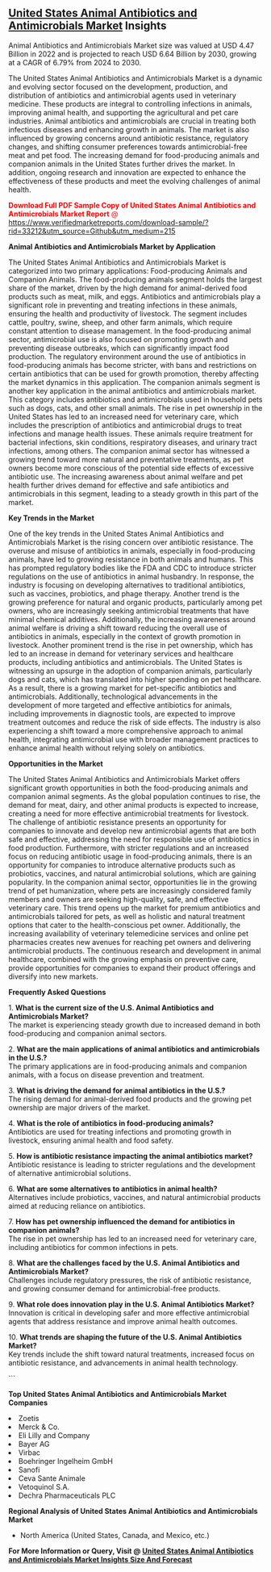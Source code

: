 <h2><a href="https://www.verifiedmarketreports.com/download-sample/?rid=33212&amp;utm_source=Github&amp;utm_medium=215" target="_blank">United States Animal Antibiotics and Antimicrobials Market</a> Insights</h2><p>Animal Antibiotics and Antimicrobials Market size was valued at USD 4.47 Billion in 2022 and is projected to reach USD 6.64 Billion by 2030, growing at a CAGR of 6.79% from 2024 to 2030.</p><p> <p>The United States Animal Antibiotics and Antimicrobials Market is a dynamic and evolving sector focused on the development, production, and distribution of antibiotics and antimicrobial agents used in veterinary medicine. These products are integral to controlling infections in animals, improving animal health, and supporting the agricultural and pet care industries. Animal antibiotics and antimicrobials are crucial in treating both infectious diseases and enhancing growth in animals. The market is also influenced by growing concerns around antibiotic resistance, regulatory changes, and shifting consumer preferences towards antimicrobial-free meat and pet food. The increasing demand for food-producing animals and companion animals in the United States further drives the market. In addition, ongoing research and innovation are expected to enhance the effectiveness of these products and meet the evolving challenges of animal health. <p><span class=""><span style="color: #ff0000;"><strong>Download Full PDF Sample Copy of United States Animal Antibiotics and Antimicrobials Market Report</strong> @ </span><a href="https://www.verifiedmarketreports.com/download-sample/?rid=33212&amp;utm_source=Github&amp;utm_medium=215" target="_blank">https://www.verifiedmarketreports.com/download-sample/?rid=33212&amp;utm_source=Github&amp;utm_medium=215</a></span></p></p> <p><strong>Animal Antibiotics and Antimicrobials Market by Application</strong></p> <p>The United States Animal Antibiotics and Antimicrobials Market is categorized into two primary applications: Food-producing Animals and Companion Animals. The food-producing animals segment holds the largest share of the market, driven by the high demand for animal-derived food products such as meat, milk, and eggs. Antibiotics and antimicrobials play a significant role in preventing and treating infections in these animals, ensuring the health and productivity of livestock. The segment includes cattle, poultry, swine, sheep, and other farm animals, which require constant attention to disease management. In the food-producing animal sector, antimicrobial use is also focused on promoting growth and preventing disease outbreaks, which can significantly impact food production. The regulatory environment around the use of antibiotics in food-producing animals has become stricter, with bans and restrictions on certain antibiotics that can be used for growth promotion, thereby affecting the market dynamics in this application. The companion animals segment is another key application in the animal antibiotics and antimicrobials market. This category includes antibiotics and antimicrobials used in household pets such as dogs, cats, and other small animals. The rise in pet ownership in the United States has led to an increased need for veterinary care, which includes the prescription of antibiotics and antimicrobial drugs to treat infections and manage health issues. These animals require treatment for bacterial infections, skin conditions, respiratory diseases, and urinary tract infections, among others. The companion animal sector has witnessed a growing trend toward more natural and preventative treatments, as pet owners become more conscious of the potential side effects of excessive antibiotic use. The increasing awareness about animal welfare and pet health further drives demand for effective and safe antibiotics and antimicrobials in this segment, leading to a steady growth in this part of the market.</p> <p><strong>Key Trends in the Market</strong></p> <p>One of the key trends in the United States Animal Antibiotics and Antimicrobials Market is the rising concern over antibiotic resistance. The overuse and misuse of antibiotics in animals, especially in food-producing animals, have led to growing resistance in both animals and humans. This has prompted regulatory bodies like the FDA and CDC to introduce stricter regulations on the use of antibiotics in animal husbandry. In response, the industry is focusing on developing alternatives to traditional antibiotics, such as vaccines, probiotics, and phage therapy. Another trend is the growing preference for natural and organic products, particularly among pet owners, who are increasingly seeking antimicrobial treatments that have minimal chemical additives. Additionally, the increasing awareness around animal welfare is driving a shift toward reducing the overall use of antibiotics in animals, especially in the context of growth promotion in livestock. Another prominent trend is the rise in pet ownership, which has led to an increase in demand for veterinary services and healthcare products, including antibiotics and antimicrobials. The United States is witnessing an upsurge in the adoption of companion animals, particularly dogs and cats, which has translated into higher spending on pet healthcare. As a result, there is a growing market for pet-specific antibiotics and antimicrobials. Additionally, technological advancements in the development of more targeted and effective antibiotics for animals, including improvements in diagnostic tools, are expected to improve treatment outcomes and reduce the risk of side effects. The industry is also experiencing a shift toward a more comprehensive approach to animal health, integrating antimicrobial use with broader management practices to enhance animal health without relying solely on antibiotics.</p> <p><strong>Opportunities in the Market</strong></p> <p>The United States Animal Antibiotics and Antimicrobials Market offers significant growth opportunities in both the food-producing animals and companion animal segments. As the global population continues to rise, the demand for meat, dairy, and other animal products is expected to increase, creating a need for more effective antimicrobial treatments for livestock. The challenge of antibiotic resistance presents an opportunity for companies to innovate and develop new antimicrobial agents that are both safe and effective, addressing the need for responsible use of antibiotics in food production. Furthermore, with stricter regulations and an increased focus on reducing antibiotic usage in food-producing animals, there is an opportunity for companies to introduce alternative products such as probiotics, vaccines, and natural antimicrobial solutions, which are gaining popularity. In the companion animal sector, opportunities lie in the growing trend of pet humanization, where pets are increasingly considered family members and owners are seeking high-quality, safe, and effective veterinary care. This trend opens up the market for premium antibiotics and antimicrobials tailored for pets, as well as holistic and natural treatment options that cater to the health-conscious pet owner. Additionally, the increasing availability of veterinary telemedicine services and online pet pharmacies creates new avenues for reaching pet owners and delivering antimicrobial products. The continuous research and development in animal healthcare, combined with the growing emphasis on preventive care, provide opportunities for companies to expand their product offerings and diversify into new markets.</p> <p><strong>Frequently Asked Questions</strong></p> <p>1. <strong>What is the current size of the U.S. Animal Antibiotics and Antimicrobials Market?</strong><br/>The market is experiencing steady growth due to increased demand in both food-producing and companion animal sectors.</p> <p>2. <strong>What are the main applications of animal antibiotics and antimicrobials in the U.S.?</strong><br/>The primary applications are in food-producing animals and companion animals, with a focus on disease prevention and treatment.</p> <p>3. <strong>What is driving the demand for animal antibiotics in the U.S.?</strong><br/>The rising demand for animal-derived food products and the growing pet ownership are major drivers of the market.</p> <p>4. <strong>What is the role of antibiotics in food-producing animals?</strong><br/>Antibiotics are used for treating infections and promoting growth in livestock, ensuring animal health and food safety.</p> <p>5. <strong>How is antibiotic resistance impacting the animal antibiotics market?</strong><br/>Antibiotic resistance is leading to stricter regulations and the development of alternative antimicrobial solutions.</p> <p>6. <strong>What are some alternatives to antibiotics in animal health?</strong><br/>Alternatives include probiotics, vaccines, and natural antimicrobial products aimed at reducing reliance on antibiotics.</p> <p>7. <strong>How has pet ownership influenced the demand for antibiotics in companion animals?</strong><br/>The rise in pet ownership has led to an increased need for veterinary care, including antibiotics for common infections in pets.</p> <p>8. <strong>What are the challenges faced by the U.S. Animal Antibiotics and Antimicrobials Market?</strong><br/>Challenges include regulatory pressures, the risk of antibiotic resistance, and growing consumer demand for antimicrobial-free products.</p> <p>9. <strong>What role does innovation play in the U.S. Animal Antibiotics Market?</strong><br/>Innovation is critical in developing safer and more effective antimicrobial agents that address resistance and improve animal health outcomes.</p> <p>10. <strong>What trends are shaping the future of the U.S. Animal Antibiotics Market?</strong><br/>Key trends include the shift toward natural treatments, increased focus on antibiotic resistance, and advancements in animal health technology.</p> ```</p><p><strong>Top United States Animal Antibiotics and Antimicrobials Market Companies</strong></p><div data-test-id=""><p><li>Zoetis</li><li> Merck & Co.</li><li> Eli Lilly and Company</li><li> Bayer AG</li><li> Virbac</li><li> Boehringer Ingelheim GmbH</li><li> Sanofi</li><li> Ceva Sante Animale</li><li> Vetoquinol S.A.</li><li> Dechra Pharmaceuticals PLC</li></p><div><strong>Regional Analysis of&nbsp;United States Animal Antibiotics and Antimicrobials Market</strong></div><ul><li dir="ltr"><p dir="ltr">North America&nbsp;(United States, Canada, and Mexico, etc.)</p></li></ul><p><strong>For More Information or Query, Visit @&nbsp;</strong><strong><a href="https://www.verifiedmarketreports.com/product/global-animal-antibiotics-and-antimicrobials-market-size-and-forecast-to-2025/?utm_source=Github&amp;utm_medium=215" target="_blank">United States Animal Antibiotics and Antimicrobials Market Insights Size And Forecast</a></strong></p></div>
